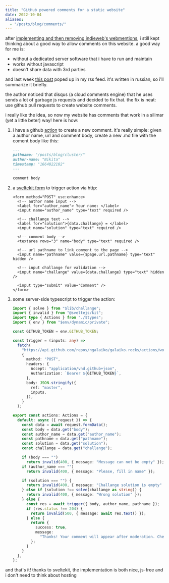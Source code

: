 ```yaml
---
title: "GitHub powered comments for a static website"
date: 2022-10-04
aliases:
  - "/posts/blog/comments/"
---
```


after [implementing and then removing indieweb's webmentions][], i still kept thinking about a good way to allow comments on this website.
a good way for me is:

- without a dedicated server software that i have to run and maintain
- works without javascript
- doesn't share data with 3rd parties

and last week [this post][] poped up in my rss feed.
it's written in russian, so i'll summarize it briefly.

the author noticed that disqus (a cloud comments engine) that he uses sends a lot of garbage js requests and decided to fix that.
the fix is neat: use github pull requests to create website comments.

i really like the idea, so now my website has comments that work in a silimar (yet a little beter) way!
here is how:

1. i have a github [action][] to create a new comment.
   it's really simple: given a author name, url and comment body, create a new .md file with the coment body like this:

   ```md
   ---
   pathname: "/posts/blog/cluster/"
   author-name: "Nikita"
   timestamp: "1664822102"
   ---

   comment body
   ```

2. a [sveltekit form][] to trigger action via http:

   ```svelte
   <form method="POST" use:enhance>
     <!-- author name input -->
     <label for="author_name"> Your name: </label>
     <input name="author_name" type="text" required />

     <!-- challange text -->
     <label for="solution">{data.challange} = </label>
     <input name="solution" type="text" required />

     <!-- comment body -->
     <textarea rows="3" name="body" type="text" required />

     <!-- url pathname to link comment to the page -->
     <input name="pathname" value={$page.url.pathname} type="text" hidden />

     <!-- input challange for validation -->
     <input name="challange" value={data.challange} type="text" hidden />

     <input type="submit" value="Comment" />
   </form>
   ```

3. some server-side typescript to trigger the action:

   ```ts
   import { solve } from "$lib/challange";
   import { invalid } from "@sveltejs/kit";
   import type { Actions } from "./$types";
   import { env } from "$env/dynamic/private";

   const GITHUB_TOKEN = env.GITHUB_TOKEN;

   const trigger = (inputs: any) =>
     fetch(
       "https://api.github.com/repos/ngalaiko/galaiko.rocks/actions/workflows/create-comment.yaml/dispatches",
       {
         method: "POST",
         headers: {
           Accept: "application/vnd.github+json",
           Authorization: `Bearer ${GITHUB_TOKEN}`,
         },
         body: JSON.stringify({
           ref: "master",
           inputs,
         }),
       }
     );

   export const actions: Actions = {
     default: async ({ request }) => {
       const data = await request.formData();
       const body = data.get("body");
       const author_name = data.get("author_name");
       const pathname = data.get("pathname");
       const solution = data.get("solution");
       const challange = data.get("challange");

       if (body === "")
         return invalid(400, { message: "Message can not be empty" });
       if (author_name === "")
         return invalid(400, { message: "Please, fill in name" });

       if (solution === "") {
         return invalid(400, { message: "Challange solution is empty" });
       } else if (solution !== solve(challange as string)) {
         return invalid(400, { message: "Wrong solution" });
       } else {
         const res = await trigger({ body, author_name, pathname });
         if (res.status !== 204) {
           return invalid(500, { message: await res.text() });
         } else {
           return {
             success: true,
             message:
               "Thanks! Your comment will appear after moderation. Check in later!",
           };
         }
       }
     },
   };
   ```

and that's it! thanks to sveltekit, the implementation is both nice, js-free and i don't need to think about hosting

[this post]: https://grishaev.me/de-js-3/
[action]: https://github.com/ngalaiko/galaiko.rocks/blob/1d1c6d6858250272814a1f60bd18e74d8018f9e2/.github/workflows/create-comment.yaml
[sveltekit form]: https://kit.svelte.dev/docs/form-actions
[implementing and then removing indieweb's webmentions]: /posts/blog/hello-indieweb/
